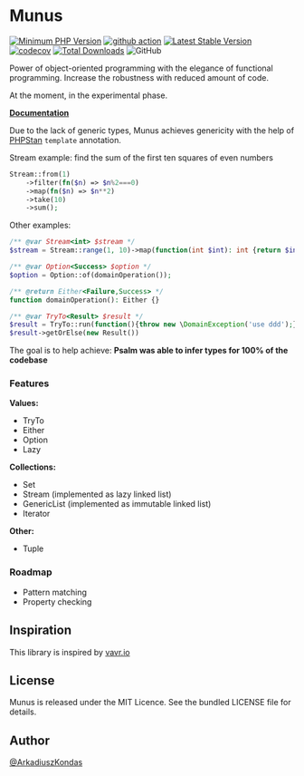 # Munus

[![Minimum PHP Version](https://img.shields.io/badge/php-%3E%3D%208.1-8892BF.svg)](https://php.net/)
[![github action](https://github.com/munusphp/munus/workflows/build/badge.svg)](https://github.com/munusphp/munus/actions?query=workflow%3Abuild)
[![Latest Stable Version](https://poser.pugx.org/munusphp/munus/v/stable?format=flat)](https://packagist.org/packages/munusphp/munus)
[![codecov](https://codecov.io/gh/munusphp/munus/branch/master/graph/badge.svg)](https://codecov.io/gh/munusphp/munus)
[![Total Downloads](https://poser.pugx.org/munusphp/munus/downloads?format=flat)](https://packagist.org/packages/munusphp/munus)
![GitHub](https://img.shields.io/github/license/munusphp/munus)

Power of object-oriented programming with the elegance of functional programming.
Increase the robustness with reduced amount of code.

At the moment, in the experimental phase.

**[Documentation](https://munusphp.github.io/docs/start)**

Due to the lack of generic types, Munus achieves genericity with the help of [PHPStan](https://phpstan.org/blog/generics-in-php-using-phpdocs) `template` annotation.

Stream example: find the sum of the first ten squares of even numbers
```php
Stream::from(1)
    ->filter(fn($n) => $n%2===0)
    ->map(fn($n) => $n**2)
    ->take(10)
    ->sum();
```

Other examples:
```php
/** @var Stream<int> $stream */
$stream = Stream::range(1, 10)->map(function(int $int): int {return $int * 5});

/** @var Option<Success> $option */
$option = Option::of(domainOperation());

/** @return Either<Failure,Success> */
function domainOperation(): Either {}

/** @var TryTo<Result> $result */
$result = TryTo::run(function(){throw new \DomainException('use ddd');});
$result->getOrElse(new Result())
```

The goal is to help achieve:
**Psalm was able to infer types for 100% of the codebase**

### Features

**Values:**
 - TryTo
 - Either
 - Option
 - Lazy

**Collections:**
 - Set
 - Stream (implemented as lazy linked list)
 - GenericList (implemented as immutable linked list)
 - Iterator

**Other:**
 - Tuple

### Roadmap

 - Pattern matching
 - Property checking


## Inspiration

This library is inspired by [vavr.io](https://www.vavr.io/)

## License

Munus is released under the MIT Licence. See the bundled LICENSE file for details.

## Author

[@ArkadiuszKondas](https://twitter.com/ArkadiuszKondas)

